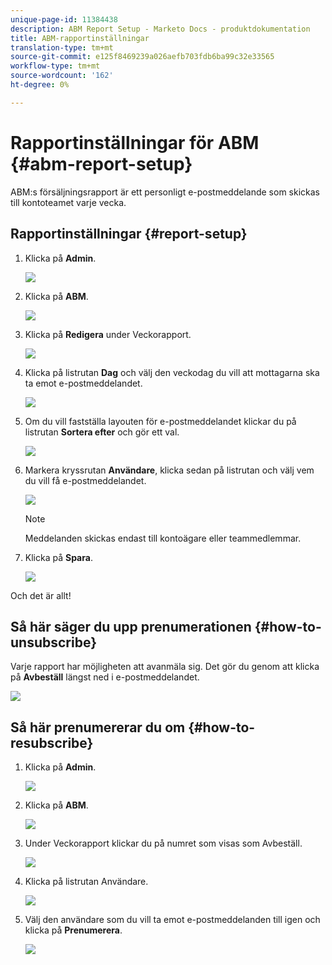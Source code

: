 ```yaml
---
unique-page-id: 11384438
description: ABM Report Setup - Marketo Docs - produktdokumentation
title: ABM-rapportinställningar
translation-type: tm+mt
source-git-commit: e125f8469239a026aefb703fdb6ba99c32e33565
workflow-type: tm+mt
source-wordcount: '162'
ht-degree: 0%

---
```



# Rapportinställningar för ABM {#abm-report-setup}

ABM:s försäljningsrapport är ett personligt e-postmeddelande som skickas till kontoteamet varje vecka.

## Rapportinställningar {#report-setup}

1. Klicka på **Admin**.

   ![](assets/one-3.png)

1. Klicka på **ABM**.

   ![](assets/two-2.png)

1. Klicka på **Redigera** under Veckorapport.

   ![](assets/three-3.png)

1. Klicka på listrutan **Dag** och välj den veckodag du vill att mottagarna ska ta emot e-postmeddelandet.

   ![](assets/four-4.png)

1. Om du vill fastställa layouten för e-postmeddelandet klickar du på listrutan **Sortera efter** och gör ett val.

   ![](assets/five-3.png)

1. Markera kryssrutan **Användare**, klicka sedan på listrutan och välj vem du vill få e-postmeddelandet.

   ![](assets/six-2.png)

   >[!NOTE]
   >
   >Meddelanden skickas endast till kontoägare eller teammedlemmar.

1. Klicka på **Spara**.

   ![](assets/seven-2.png)

Och det är allt!

## Så här säger du upp prenumerationen {#how-to-unsubscribe}

Varje rapport har möjligheten att avanmäla sig. Det gör du genom att klicka på **Avbeställ** längst ned i e-postmeddelandet.

![](assets/eight-1.png)

## Så här prenumererar du om {#how-to-resubscribe}

1. Klicka på **Admin**.

   ![](assets/one-3.png)

1. Klicka på **ABM**.

   ![](assets/two-2.png)

1. Under Veckorapport klickar du på numret som visas som Avbeställ.

   ![](assets/nine.png)

1. Klicka på listrutan Användare.

   ![](assets/ten.png)

1. Välj den användare som du vill ta emot e-postmeddelanden till igen och klicka på **Prenumerera**.

   ![](assets/eleven.png)

